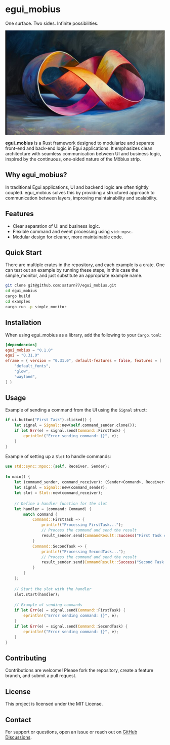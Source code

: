 # egui_mobius  
One surface. Two sides. Infinite possibilities.

![egui_mobius Logo](./assets/mobius_strip.png)  

**egui_mobius** is a Rust framework designed to modularize and separate front-end and back-end logic in Egui applications. It emphasizes clean architecture with seamless communication between UI and business logic, inspired by the continuous, one-sided nature of the Möbius strip.  

## Why egui_mobius?  
In traditional Egui applications, UI and backend logic are often tightly coupled. egui_mobius solves this by providing a structured approach to communication between layers, improving maintainability and scalability.  

## Features  
- Clear separation of UI and business logic.  
- Flexible command and event processing using `std::mpsc`.  
- Modular design for cleaner, more maintainable code.  

## Quick Start
There are multiple crates in the repository, and each example
is a crate. 
One can test out an example by running these steps, in this
case the simple_monitor, and just substitute an appropriate 
example name.  
```bash
git clone git@github.com:saturn77/egui_mobius.git 
cd egui_mobius
cargo build
cd examples
cargo run -p simple_monitor
```

## Installation
When using egui_mobius as a library, add the following to your `Cargo.toml`:  
```toml
[dependencies]
egui_mobius = "0.1.0"
egui = "0.31.0"
eframe = { version = "0.31.0", default-features = false, features = [
    "default_fonts", 
    "glow",          
    "wayland",       
] }
```  

## Usage  
Example of sending a command from the UI using the `Signal` struct:
```rust
if ui.button("First Task").clicked() {
    let signal = Signal::new(self.command_sender.clone());
    if let Err(e) = signal.send(Command::FirstTask) {
        eprintln!("Error sending command: {}", e);
    }
}
```

Example of setting up a `Slot` to handle commands:
```rust
use std::sync::mpsc::{self, Receiver, Sender};

fn main() {
    let (command_sender, command_receiver): (Sender<Command>, Receiver<Command>) = mpsc::channel();
    let signal = Signal::new(command_sender);
    let slot = Slot::new(command_receiver);

    // Define a handler function for the slot
    let handler = |command: Command| {
        match command {
            Command::FirstTask => {
                println!("Processing FirstTask...");
                // Process the command and send the result
                result_sender.send(CommandResult::Success("First Task completed!".to_string())).unwrap();
            }
            Command::SecondTask => {
                println!("Processing SecondTask...");
                // Process the command and send the result
                result_sender.send(CommandResult::Success("Second Task completed!".to_string())).unwrap();
            }
        }
    };

    // Start the slot with the handler
    slot.start(handler);

    // Example of sending commands
    if let Err(e) = signal.send(Command::FirstTask) {
        eprintln!("Error sending command: {}", e);
    }
    if let Err(e) = signal.send(Command::SecondTask) {
        eprintln!("Error sending command: {}", e);
    }
}
```

## Contributing  
Contributions are welcome! Please fork the repository, create a feature branch, and submit a pull request.  

## License  
This project is licensed under the MIT License.  

## Contact  
For support or questions, open an issue or reach out on [GitHub Discussions](https://github.com/saturn77/egui_mobius/discussions).
